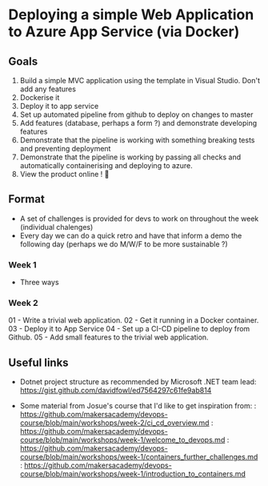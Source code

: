 # Deploying a simple Web Application to Azure App Service (via Docker)

## Goals

1. Build a simple MVC application using the template in Visual Studio. Don't add any features
2. Dockerise it
3. Deploy it to app service
4. Set up automated pipeline from github to deploy on changes to master
5. Add features (database, perhaps a form ?) and demonstrate developing features
6. Demonstrate that the pipeline is working with something breaking tests and preventing deployment
7. Demonstrate that the pipeline is working by passing all checks and automatically containerising and deploying to azure. 
8. View the product online ! 🎉

## Format

- A set of challenges is provided for devs to work on throughout the week (individual chalenges)
- Every day we can do a quick retro and have that inform a demo the following day (perhaps we do M/W/F to be more sustainable ?)

### Week 1
- Three ways

### Week 2
01 - Write a trivial web application.
02 - Get it running in a Docker container.
03 - Deploy it to App Service
04 - Set up a CI-CD pipeline to deploy from Github.
05 - Add small features to the trivial web application.


## Useful links

- Dotnet project structure as recommended by Microsoft .NET team lead:
    https://gist.github.com/davidfowl/ed7564297c61fe9ab814

- Some material from Josue's course that I'd like to get inspiration from:
    : https://github.com/makersacademy/devops-course/blob/main/workshops/week-2/ci_cd_overview.md
    : https://github.com/makersacademy/devops-course/blob/main/workshops/week-1/welcome_to_devops.md
    : https://github.com/makersacademy/devops-course/blob/main/workshops/week-1/containers_further_challenges.md
    : https://github.com/makersacademy/devops-course/blob/main/workshops/week-1/introduction_to_containers.md